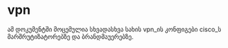 # vpn
ამ დოკუმენტში მოცემულია სხვადასხვა სახის vpn_ის კონფიგები cisco_ს მარშრუტიზატორებზე და ბრანდმაუერებზე.
